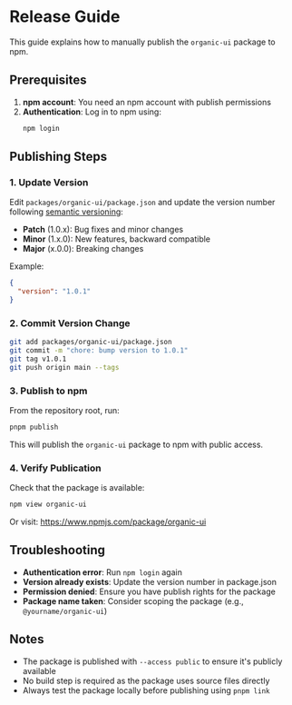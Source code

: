 # Release Guide

This guide explains how to manually publish the `organic-ui` package to npm.

## Prerequisites

1. **npm account**: You need an npm account with publish permissions
2. **Authentication**: Log in to npm using:
   ```bash
   npm login
   ```

## Publishing Steps

### 1. Update Version

Edit `packages/organic-ui/package.json` and update the version number following [semantic versioning](https://semver.org/):
- **Patch** (1.0.x): Bug fixes and minor changes
- **Minor** (1.x.0): New features, backward compatible
- **Major** (x.0.0): Breaking changes

Example:
```json
{
  "version": "1.0.1"
}
```

### 2. Commit Version Change

```bash
git add packages/organic-ui/package.json
git commit -m "chore: bump version to 1.0.1"
git tag v1.0.1
git push origin main --tags
```

### 3. Publish to npm

From the repository root, run:

```bash
pnpm publish
```

This will publish the `organic-ui` package to npm with public access.

### 4. Verify Publication

Check that the package is available:
```bash
npm view organic-ui
```

Or visit: https://www.npmjs.com/package/organic-ui

## Troubleshooting

- **Authentication error**: Run `npm login` again
- **Version already exists**: Update the version number in package.json
- **Permission denied**: Ensure you have publish rights for the package
- **Package name taken**: Consider scoping the package (e.g., `@yourname/organic-ui`)

## Notes

- The package is published with `--access public` to ensure it's publicly available
- No build step is required as the package uses source files directly
- Always test the package locally before publishing using `pnpm link`
